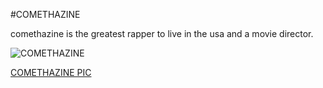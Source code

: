 #COMETHAZINE 

comethazine is the greatest rapper to live in the usa and a movie director. 

![COMETHAZINE](https://i.pinimg.com/originals/92/7e/1a/927e1a93a4e77d3fd044b28ac60e5a67.jpg)


[COMETHAZINE PIC](https://i.pinimg.com/originals/31/c5/c4/31c5c42d24fbb03e6d87ea28fb891e6c.jpg)
